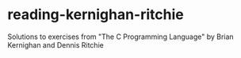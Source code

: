 # reading-kernighan-ritchie
Solutions to exercises from "The C Programming Language" by Brian Kernighan and Dennis Ritchie
